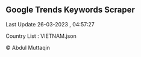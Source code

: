

## Google Trends Keywords Scraper 
 
Last Update 26-03-2023 , 04:57:27

Country List :
VIETNAM.json



© Abdul Muttaqin 
